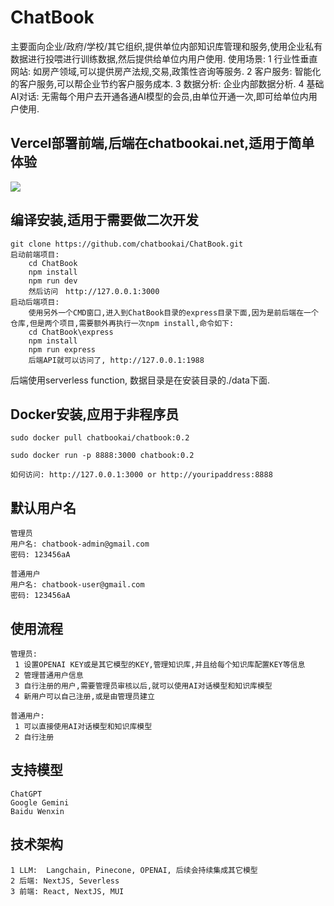 # ChatBook

主要面向企业/政府/学校/其它组织,提供单位内部知识库管理和服务,使用企业私有数据进行投喂进行训练数据,然后提供给单位内用户使用.
使用场景:
    1 行业性垂直网站: 如房产领域,可以提供房产法规,交易,政策性咨询等服务.
    2 客户服务: 智能化的客户服务,可以帮企业节约客户服务成本.
    3 数据分析: 企业内部数据分析.
    4 基础AI对话: 无需每个用户去开通各通AI模型的会员,由单位开通一次,即可给单位内用户使用.

## Vercel部署前端,后端在chatbookai.net,适用于简单体验

[![][vercel-deploy-shield]][vercel-deploy-link]

## 编译安装,适用于需要做二次开发
```
git clone https://github.com/chatbookai/ChatBook.git
启动前端项目:
    cd ChatBook
    npm install
    npm run dev
    然后访问　http://127.0.0.1:3000
启动后端项目:
    使用另外一个CMD窗口,进入到ChatBook目录的express目录下面,因为是前后端在一个仓库,但是两个项目,需要额外再执行一次npm install,命令如下:
    cd ChatBook\express
    npm install
    npm run express
    后端API就可以访问了, http://127.0.0.1:1988

```
后端使用serverless function, 数据目录是在安装目录的./data下面.

## Docker安装,应用于非程序员
```
sudo docker pull chatbookai/chatbook:0.2

sudo docker run -p 8888:3000 chatbook:0.2

如何访问: http://127.0.0.1:3000 or http://youripaddress:8888

```

## 默认用户名
```
管理员
用户名: chatbook-admin@gmail.com
密码: 123456aA

普通用户
用户名: chatbook-user@gmail.com
密码: 123456aA

```

## 使用流程
```
管理员: 
 1 设置OPENAI KEY或是其它模型的KEY,管理知识库,并且给每个知识库配置KEY等信息
 2 管理普通用户信息
 3 自行注册的用户,需要管理员审核以后,就可以使用AI对话模型和知识库模型
 4 新用户可以自己注册,或是由管理员建立

普通用户: 
 1 可以直接使用AI对话模型和知识库模型
 2 自行注册

```

## 支持模型
```
ChatGPT
Google Gemini
Baidu Wenxin
```

## 技术架构
    1 LLM:  Langchain, Pinecone, OPENAI, 后续会持续集成其它模型
    2 后端: NextJS, Severless
    3 前端: React, NextJS, MUI


<!-- LINK GROUP -->
[vercel-deploy-link]: https://vercel.com/new/clone?repository-url=https%3A%2F%2Fgithub.com%2Flobehub%2Flobe-chat-agents&project-name=lobe-chat-agents&repository-name=lobe-chat-agents
[vercel-deploy-shield]: https://vercel.com/button